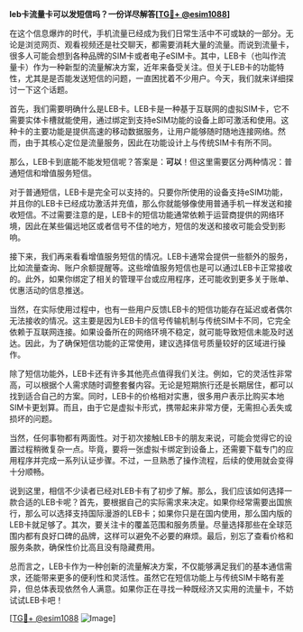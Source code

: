 **leb卡流量卡可以发短信吗？一份详尽解答[[TG💪+ @esim1088](https://t.me/s/esim1088)]**

在这个信息爆炸的时代，手机流量已经成为我们日常生活中不可或缺的一部分。无论是浏览网页、观看视频还是社交聊天，都需要消耗大量的流量。而说到流量卡，很多人可能会想到各种品牌的SIM卡或者电子eSIM卡。其中，LEB卡（也叫作流量卡）作为一种新型的流量解决方案，近年来备受关注。但关于LEB卡的功能特性，尤其是是否能发送短信的问题，一直困扰着不少用户。今天，我们就来详细探讨一下这个话题。

首先，我们需要明确什么是LEB卡。LEB卡是一种基于互联网的虚拟SIM卡，它不需要实体卡槽就能使用，通过绑定到支持eSIM功能的设备上即可激活和使用。这种卡的主要功能是提供高速的移动数据服务，让用户能够随时随地连接网络。然而，由于其核心定位是流量服务，因此在功能设计上与传统SIM卡有所不同。

那么，LEB卡到底能不能发短信呢？答案是：**可以**！但这里需要区分两种情况：普通短信和增值服务短信。

对于普通短信，LEB卡是完全可以支持的。只要你所使用的设备支持eSIM功能，并且你的LEB卡已经成功激活并充值，那么你就能够像使用普通手机一样发送和接收短信。不过需要注意的是，LEB卡的短信功能通常依赖于运营商提供的网络环境，因此在某些偏远地区或者信号不佳的地方，短信的发送和接收可能会受到影响。

接下来，我们再来看看增值服务短信的情况。LEB卡通常会提供一些额外的服务，比如流量查询、账户余额提醒等。这些增值服务短信也是可以通过LEB卡正常接收的。此外，如果你绑定了相关的管理平台或应用程序，还可能收到更多关于账单、优惠活动的信息推送。

当然，在实际使用过程中，也有一些用户反馈LEB卡的短信功能存在延迟或者偶尔无法接收的情况。这主要是因为LEB卡的信号传输机制与传统SIM卡不同，它完全依赖于互联网连接。如果设备所在的网络环境不稳定，就可能导致短信未能及时送达。因此，为了确保短信功能的正常使用，建议选择信号质量较好的区域进行操作。

除了短信功能外，LEB卡还有许多其他亮点值得我们关注。例如，它的灵活性非常高，可以根据个人需求随时调整套餐内容。无论是短期旅行还是长期居住，都可以找到适合自己的方案。同时，LEB卡的价格相对实惠，很多用户表示比购买本地SIM卡更划算。而且，由于它是虚拟卡形式，携带起来非常方便，无需担心丢失或损坏的问题。

当然，任何事物都有两面性。对于初次接触LEB卡的朋友来说，可能会觉得它的设置过程稍微复杂一点。毕竟，要将一张虚拟卡绑定到设备上，还需要下载专门的应用程序并完成一系列认证步骤。不过，一旦熟悉了操作流程，后续的使用就会变得十分顺畅。

说到这里，相信不少读者已经对LEB卡有了初步了解。那么，我们应该如何选择一款合适的LEB卡呢？首先，要根据自己的实际需求来决定。如果你经常需要出国旅行，那么可以选择支持国际漫游的LEB卡；如果你只是在国内使用，那么国内版的LEB卡就足够了。其次，要关注卡的覆盖范围和服务质量。尽量选择那些在全球范围内都有良好口碑的品牌，这样可以避免不必要的麻烦。最后，别忘了查看价格和服务条款，确保性价比高且没有隐藏费用。

总而言之，LEB卡作为一种创新的流量解决方案，不仅能够满足我们的基本通信需求，还能带来更多的便利性和灵活性。虽然它在短信功能上与传统SIM卡略有差异，但总体表现依然令人满意。如果你正在寻找一种既经济又实用的流量卡，不妨试试LEB卡吧！

[[TG💪+ @esim1088](https://t.me/s/esim1088) ![Image](https://i.postimg.cc/4NQfJmqS/Snipaste-2025-05-13-00-14-12.png)]